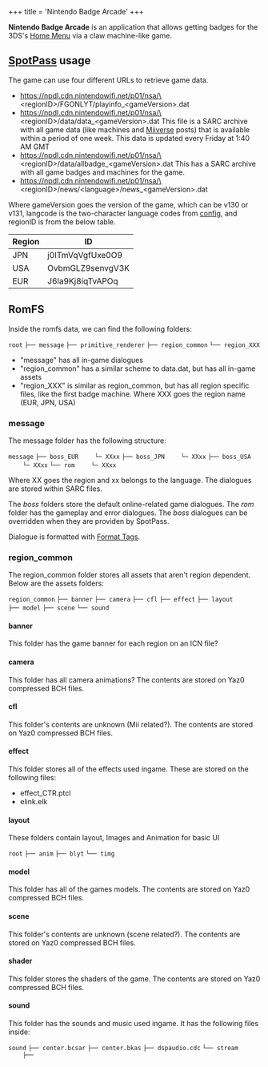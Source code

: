 +++
title = 'Nintendo Badge Arcade'
+++

**Nintendo Badge Arcade** is an application that allows getting badges
for the 3DS's [Home Menu](Home_Menu "wikilink") via a claw machine-like
game.

## [SpotPass](SpotPass "wikilink") usage

The game can use four different URLs to retrieve game data.

- https://npdl.cdn.nintendowifi.net/p01/nsa/\<regionID\>/FGONLYT/playinfo_\<gameVersion\>.dat
- https://npdl.cdn.nintendowifi.net/p01/nsa/\<regionID\>/data/data_\<gameVersion\>.dat
  This file is a SARC archive with all game data (like machines and
  [Miiverse](Miiverse "wikilink") posts) that is available within a
  period of one week. This data is updated every Friday at 1:40 AM GMT
- https://npdl.cdn.nintendowifi.net/p01/nsa/\<regionID\>/data/allbadge_\<gameVersion\>.dat
  This has a SARC archive with all game badges and machines for the
  game.
- https://npdl.cdn.nintendowifi.net/p01/nsa/\<regionID\>/news/\<language\>/news_\<gameVersion\>.dat

Where gameVersion goes the version of the game, which can be v130 or
v131, langcode is the two-character language codes from
[config](Config_Savegame#Languages "wikilink"), and regionID is from the
below table.

| Region | ID               |
|--------|------------------|
| JPN    | j0ITmVqVgfUxe0O9 |
| USA    | OvbmGLZ9senvgV3K |
| EUR    | J6la9Kj8iqTvAPOq |

## RomFS

Inside the romfs data, we can find the following folders:

`root`
`├── message`
`├── primitive_renderer`
`├── region_common`
`└── region_XXX`

- "message" has all in-game dialogues
- "region_common" has a similar scheme to data.dat, but has all in-game
  assets
- "region_XXX" is similar as region_common, but has all region specific
  files, like the first badge machine. Where XXX goes the region name
  (EUR, JPN, USA)

### message

The message folder has the following structure:

`message`
`├── boss_EUR`
`    └─ XXxx`
`├── boss_JPN`
`    └─ XXxx`
`├── boss_USA`
`    └─ XXxx`
`└── rom`
`    └─ XXxx`

Where XX goes the region and xx belongs to the language. The dialogues
are stored within SARC files.

The *boss* folders store the default online-related game dialogues. The
*rom* folder has the gameplay and error dialogues. The *boss* dialogues
can be overridden when they are providen by SpotPass.

Dialogue is formatted with [Format
Tags](Nintendo_Badge_Arcade/Format_Tags "wikilink").

### region_common

The region_common folder stores all assets that aren't region dependent.
Below are the assets folders:

`region_common`
`├── banner`
`├── camera`
`├── cfl`
`├── effect`
`├── layout`
`├── model`
`├── scene`
`└── sound`

#### banner

This folder has the game banner for each region on an ICN file?

#### camera

This folder has all camera animations? The contents are stored on Yaz0
compressed BCH files.

#### cfl

This folder's contents are unknown (Mii related?). The contents are
stored on Yaz0 compressed BCH files.

#### effect

This folder stores all of the effects used ingame. These are stored on
the following files:

- effect_CTR.ptcl
- elink.elk

#### layout

These folders contain layout, Images and Animation for basic UI

`root`
`├── anim`
`├── blyt`
`└── timg`

#### model

This folder has all of the games models. The contents are stored on Yaz0
compressed BCH files.

#### scene

This folder's contents are unknown (scene related?). The contents are
stored on Yaz0 compressed BCH files.

#### shader

This folder stores the shaders of the game. The contents are stored on
Yaz0 compressed BCH files.

#### sound

This folder has the sounds and music used ingame. It has the following
files inside:

`sound`
`├── center.bcsar`
`├── center.bkas`
`├── dspaudio.cdc`
`└── stream`
`    ├── `

<audio file name>

.aac

`    └── `

<audio file name>

.bcstm

## ExtData

Inside the extdata, we can find the following files:

- "addSaveData"
- "allbadge.sarc" A register of all badges retrieved from
  data_<gameVersion>.dat file?
- "boss.sarc" The data_<gameVersion>.dat file retrieved from SpotPass
- "savedata"

### allbadge.sarc

This file uses the
[PrizeCollection](Nintendo_Badge_Arcade/PrizeCollection "wikilink")
structure.

### boss.sarc

All game data stored here has the following structure:

`root`
`├── message`
`├── post`
`├── sharc`
`├── talkpic`
`├── xml`
`└── Schedule.xml`

#### message

This folder stores all online-related game dialogues on each language
supported by the region. It goes down the following directories:

`message`
`└── boss_XXX`
`    └── XXxx`
`        └── boss`
`            └── slotAXX`
`                ├── BossText.msbt`
`                ├── Emergency.msbf`
`                ├── HallAd.msbf`
`                ├── PaidTalk.msbf`
`                ├── PostComment.msbf`
`                ├── RetnHall.msbf`
`                ├── StartUp.msbf`
`                ├── ThemeShop.msbf`
`                └── Training.msbf`

Where X goes the region, and x belongs to the language. Within slotAXX,
A is a letter and XX are numbers.

#### post

This folder stores all Miiverse posts related to customizing the Home
Menu with themes and badges. Each SARC file inside here has the
following sructure:

`root`
`├── Image.jpg`
`├── Mii.Etc1_a4`
`└── post.xml`

The post.xml file contains the following data:

<?xml version="1.0" encoding="utf-8"?>

<DistributablePost xmlns:xsi="http://www.w3.org/2001/XMLSchema-instance" xmlns:xsd="http://www.w3.org/2001/XMLSchema">
`  `<index>`x`</index>
`  `<Id><Post ID></Id>
`  `<Name>`Mii name`</Name>
`  `<PathMii>`Mii.Etc1_a4`</PathMii>
`  `<PathImage>`Image.jpg`</PathImage>
</DistributablePost>

The Mii.Etc1_a4 image has a 128x128 resolution.

#### sharc

This folder stores the
[PrizeCollection](Nintendo_Badge_Arcade/PrizeCollection "wikilink") file
with the badges and machines available for the belonging week.

The file is named using the starting and ending dates that the
collection is active for, in yy/mm/dd format separated with an
underscore. For example, a collection active between the dates December
15th, 2022 to December 22nd, 2022 is named \`221215_221222.sarc\`

#### talkpic

This folder contains the promotional images shown on the hub inside SARC
files. Each SARC file has the following content:

`root`
`└── talkpic`
`    └── `<Name of SARC file>
`        └── The images...`

#### xml

This folder has some XML data that controls the parameters of the
promotional images. It has the following structure:

`xml`
`└── talkpic`
`    └── TalkPic.xml`

The TalkPic.xml file has the following data:

<?xml version='1.0' encoding='UTF-8' standalone='yes'?>

<CenterTalkPicProperty>
`    `<TalkPicSet>
`        `<TalkPic Key='<Name of image>`' Arc='`<Name of SARC file>`' Width='512' Height='256' Format='Etc1 or Etc1_a4 or Rgb565' Type='400x240 (Original image resolution?)' Path='path/to/image'/>`
`    `</TalkPicSet>
</CenterTalkPicProperty>

#### Schedule.xml

This file controls the availability of each of the features inside this
structure within the specified dates. It has the following data:

<?xml version="1.0" encoding="utf-8"?>

<FileItems xmlns:xsi="http://www.w3.org/2001/XMLSchema-instance" xmlns:xsd="http://www.w3.org/2001/XMLSchema">
`  `<Items>
`    `<FileItem>
`      `<DateStartText>`YYYYmmdd`</DateStartText>
`      `<DateExpireText>`YYYYmmdd`</DateExpireText>
`      `<ColorText>`#aaaaff`</ColorText>
`      `<Comment />
`      `<RegexSetName>`MessageDir`</RegexSetName>
`      `<Expression>`boss/output/message/(?`<Region>`boss_(JPN|EUR|USA))/(?`<Locale>`[a-zA-Z]+)/boss/(?`

<Dir>

.+)</Expression>

`      `<KeyVariable>`Boss/`</KeyVariable>
`      `<ValueVariable>`boss/$(Dir)/`</ValueVariable>
`      `<OutputVariable>`boss/archive_src/$(ArchiveName)/message/$(Region)/$(Locale)/boss/$(Dir)/`</OutputVariable>
`      `<PreviewVariable />
`      `<CommandVariable>`path/to/command_used.bat`</CommandVariable>
`      `<ArgumentsVariable />
`      `<Key>`Boss/`</Key>
`      `<Value>`boss/slotAXX/`</Value>
`      `

<Output>

boss/archive_src/BossYYYYmmdd_YYYYmmdd/message/boss_XXX/XXxx/boss/slotAXX/

</Output>

`      `<Preview />
`      `<SrcPath>`boss/output/message/boss_XXX/XXxx/boss/slotAXX`</SrcPath>
`      `<Command>`path/to/command_used.bat`</Command>
`      `<Arguments />
`    `</FileItem>
`  `</Items>
`  `<ItemsCount><Number of items></ItemsCount>
`  `<BasePath>`%CTR_CENTER_ROOT%/`</BasePath>
`  `<XMLPath>`boss/archive_src/$(ArchiveName)/Schedule.xml`</XMLPath>
`  `<ArchiveName>`Boss$(DateFrom)_$(DateTo)`</ArchiveName>
`  `<DateFrom>`YYYY-mm-ddT00:00:00`</DateFrom>
`  `<DateTo>`YYYY-mm-ddT00:00:00`</DateTo>
</FileItems>

Each FileItem's content varies depending on its RegexSetName. Below are
the possible values:

| RegexSetName    | Key                 | Value                    |
|-----------------|---------------------|--------------------------|
| MessageDir      | Boss/               | boss/slotAXX/            |
| TalkPicTex      | TalkPicTex/         | TalkPicTex/              |
| TalkPicXml      | TalkPicXml/         | TalkPicXml/              |
| PrizeCollection | sharc/pc00.sarc     | sharc/YYmmdd_YYmmdd.sarc |
| Post            | post/PostXX.sarc    | post/<Post ID>.sarc      |
| BonusStage      | BonusStageName      | <Stage Name>             |
| DefaultStage    | DefaultStageNameXXX | <Stage Name>             |

The *BonusStage* and *DefaultStage* data define the sets (crane
instances) available for each day of that week. The bonus catchers are
also available as a practice crane.